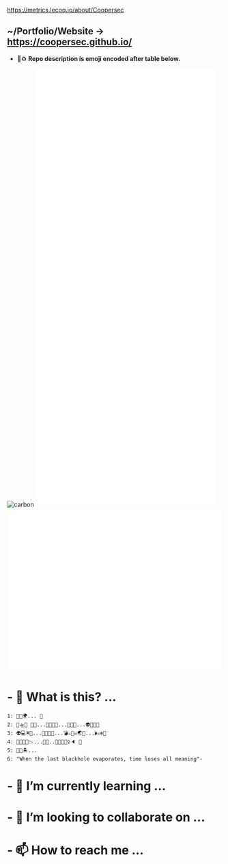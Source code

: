 https://metrics.lecoq.io/about/Coopersec
## ~/Portfolio/Website -> https://coopersec.github.io/
- 📢♻️ **Repo description is emoji encoded after table below.**

![carbon](https://github.com/coopersec/coopersec/blob/main/carbon(4).png)
![Metrics](/github-metrics.svg)
![Metrics](/metrics.plugin.skyline.svg)


# - 👀 What is this? ...
```
1: 🏻🌪🌍... 🌌
2: 🌴🛸🍋 🍌🧁...🏰🔫👮🏼...👮🏼👻...👽👾👾🌄
3: 👽💻🖲💾...🤖🤖🤖😰...💣⚔️🏴‍☠️🌏🌙...🌬❄️🍃
4: 🐹🦥🦝🛑📉...🤖🚀..👨👩🙅🏻‍♀️🔈 🦴
5: 🌆🌋🏝...
6: "When the last blackhole evaporates, time loses all meaning"-

```

# - 🌱 I’m currently learning ...
# - 💞️ I’m looking to collaborate on ...
# - 📫 How to reach me ...

<!---
Bazhful/Bazhful is a ✨ special ✨ repository because its `README.md` (this file) appears on your GitHub profile.
You can click the Preview link to take a look at your changes.
--->

      
    

    
